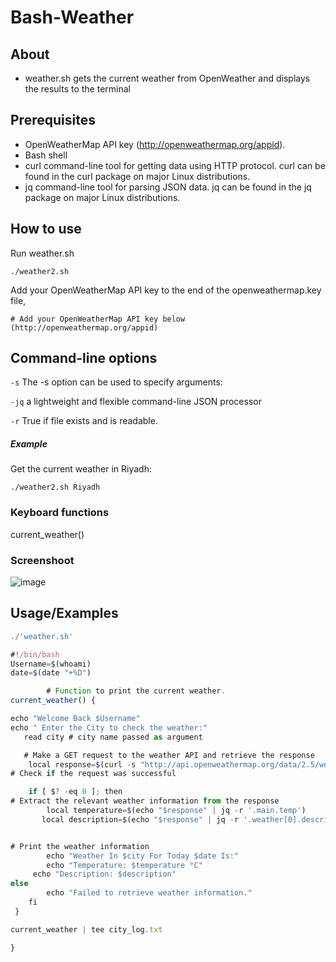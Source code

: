 # Bash-Weather



## About
- weather.sh gets the current weather from OpenWeather and displays the results to the terminal

  
## Prerequisites
- OpenWeatherMap API key (http://openweathermap.org/appid).
- Bash shell
- curl command-line tool for getting data using HTTP protocol. curl can be found in the curl package on major Linux distributions.
- jq command-line tool for parsing JSON data. jq can be found in the jq package on major Linux distributions.


## How to use
Run weather.sh 
```
./weather2.sh
```
Add your OpenWeatherMap API key to the end of the openweathermap.key file,

```
# Add your OpenWeatherMap API key below (http://openweathermap.org/appid)
```
## Command-line options
`-s` The -s option can be used to specify arguments:


`-jq` a lightweight and flexible command-line JSON processor


`-r` True if file exists and is readable.

 
##### Example
Get the current weather in Riyadh:
```
./weather2.sh Riyadh
```
### Keyboard functions
current_weather()

### Screenshoot

![image](https://github.com/Aishah2030/Linux-Unit-Project/assets/90576780/aca956ca-905b-4747-9a71-da4e2b4efb05)


## Usage/Examples

```javascript
./'weather.sh'

#!/bin/bash
Username=$(whoami)
date=$(date "+%D")

        # Function to print the current weather.
current_weather() {

echo "Welcome Back $Username"
echo " Enter the City to check the weather:"
   read city # city name passed as argument

   # Make a GET request to the weather API and retrieve the response
    local response=$(curl -s "http://api.openweathermap.org/data/2.5/weather?q=$city&appid=b07c392fc634b3b3241ddfe75315c74a&units=metric")
# Check if the request was successful

    if [ $? -eq 0 ]; then
# Extract the relevant weather information from the response
        local temperature=$(echo "$response" | jq -r '.main.temp')
       local description=$(echo "$response" | jq -r '.weather[0].description')


# Print the weather information
        echo "Weather In $city For Today $date Is:"
        echo "Temperature: $temperature °C"
     echo "Description: $description"
else
        echo "Failed to retrieve weather information."
    fi
 }

current_weather | tee city_log.txt

}
```

